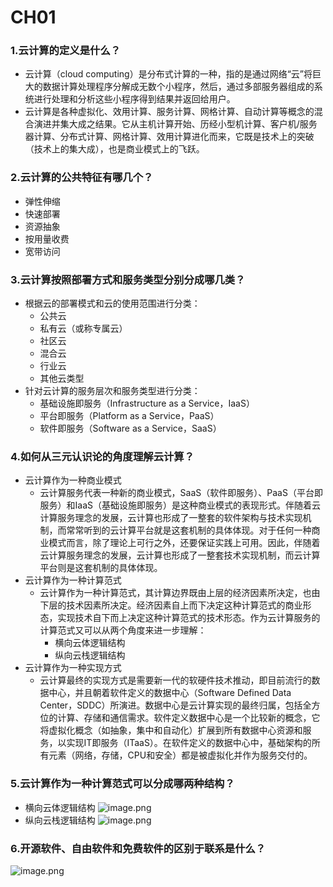 # CH01

### 1.云计算的定义是什么？
- 云计算（cloud computing）是分布式计算的一种，指的是通过网络“云”将巨大的数据计算处理程序分解成无数个小程序，然后，通过多部服务器组成的系统进行处理和分析这些小程序得到结果并返回给用户。
- 云计算是各种虚拟化、效用计算、服务计算、网格计算、自动计算等概念的混合演进并集大成之结果。它从主机计算开始、历经小型机计算、客户机/服务器计算、分布式计算、网格计算、效用计算进化而来，它既是技术上的突破（技术上的集大成），也是商业模式上的飞跃。

### 2.云计算的公共特征有哪几个？
- 弹性伸缩
- 快速部署
- 资源抽象
- 按用量收费
- 宽带访问

### 3.云计算按照部署方式和服务类型分别分成哪几类？
- 根据云的部署模式和云的使用范围进行分类：
    - 公共云
	- 私有云（或称专属云）
	- 社区云
	- 混合云
	- 行业云
	- 其他云类型
- 针对云计算的服务层次和服务类型进行分类：
    - 基础设施即服务（Infrastructure as a Service，IaaS）
	- 平台即服务（Platform as a Service，PaaS）
	- 软件即服务（Software as a Service，SaaS）

### 4.如何从三元认识论的角度理解云计算？
- 云计算作为一种商业模式
    - 云计算服务代表一种新的商业模式，SaaS（软件即服务）、PaaS（平台即服务）和IaaS（基础设施即服务）是这种商业模式的表现形式。伴随着云计算服务理念的发展，云计算也形成了一整套的软件架构与技术实现机制，而常常听到的云计算平台就是这套机制的具体体现。对于任何一种商业模式而言，除了理论上可行之外，还要保证实践上可用。因此，伴随着云计算服务理念的发展，云计算也形成了一整套技术实现机制，而云计算平台则是这套机制的具体体现。
- 云计算作为一种计算范式
   - 云计算作为一种计算范式，其计算边界既由上层的经济因素所决定，也由下层的技术因素所决定。经济因素自上而下决定这种计算范式的商业形态，实现技术自下而上决定这种计算范式的技术形态。作为云计算服务的计算范式又可以从两个角度来进一步理解：
	    - 横向云体逻辑结构
	    - 纵向云栈逻辑结构
- 云计算作为一种实现方式
    - 云计算最终的实现方式是需要新一代的软硬件技术推动，即目前流行的数据中心，并且朝着软件定义的数据中心（Software Defined Data Center，SDDC）所演进。数据中心是云计算实现的最终归属，包括全方位的计算、存储和通信需求。软件定义数据中心是一个比较新的概念，它将虚拟化概念（如抽象，集中和自动化）扩展到所有数据中心资源和服务，以实现IT即服务（ITaaS）。在软件定义的数据中心中，基础架构的所有元素（网络，存储，CPU和安全）都是被虚拟化并作为服务交付的。

### 5.云计算作为一种计算范式可以分成哪两种结构？
- 横向云体逻辑结构
![image.png](https://i.loli.net/2021/05/26/yCrAKoBtZfiQF1N.png)
- 纵向云栈逻辑结构
![image.png](https://i.loli.net/2021/05/26/qY7tyFORgewafpM.png)
### 6.开源软件、自由软件和免费软件的区别于联系是什么？
![image.png](https://i.loli.net/2021/05/26/6Kh57R8wNYTvLFD.png)

